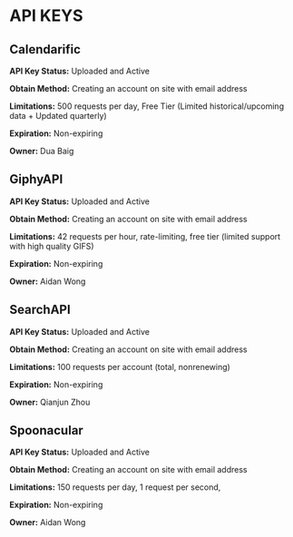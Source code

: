 # API KEYS

## Calendarific

**API Key Status:** Uploaded and Active

**Obtain Method:** Creating an account on site with email address 

**Limitations:** 500 requests per day, Free Tier (Limited historical/upcoming data + Updated quarterly)

**Expiration:** Non-expiring

**Owner:** Dua Baig


## GiphyAPI

**API Key Status:** Uploaded and Active

**Obtain Method:** Creating an account on site with email address 

**Limitations:** 42 requests per hour, rate-limiting, free tier (limited support with high quality GIFS)

**Expiration:** Non-expiring

**Owner:** Aidan Wong


## SearchAPI

**API Key Status:** Uploaded and Active

**Obtain Method:** Creating an account on site with email address 

**Limitations:** 100 requests per account (total, nonrenewing)

**Expiration:** Non-expiring

**Owner:** Qianjun Zhou


## Spoonacular

**API Key Status:** Uploaded and Active

**Obtain Method:** Creating an account on site with email address 

**Limitations:**  150 requests per day, 1 request per second, 

**Expiration:** Non-expiring

**Owner:** Aidan Wong


